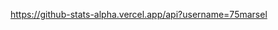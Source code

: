  <!-- 
 <img src="https://github-stats-alpha.vercel.app/api?username=75marsel&cc=22272e&tc=37BCF6&ic=fff&bc=0000">
 -->
https://github-stats-alpha.vercel.app/api?username=75marsel
